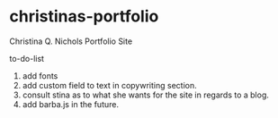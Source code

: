 # christinas-portfolio
Christina Q. Nichols Portfolio Site


to-do-list
1. add fonts
2. add custom field to text in copywriting section.
3. consult stina as to what she wants for the site in regards to a blog.
4. add barba.js in the future.